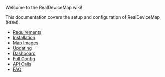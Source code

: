 Welcome to the RealDeviceMap wiki!

This documentation covers the setup and configuration of RealDeviceMap (RDM).

- [Requirements](1.-Requirements)
- [Installation](2.-Installation)
- [Map Images](3.-Map-Images)
- [Updating](4.-Updating)
- [Dashboard](5.-Dashboard)
- [Full Config](6.-Full-Config)
- [API Calls](7.-API-Calls)
- [FAQ](8.-FAQ)

